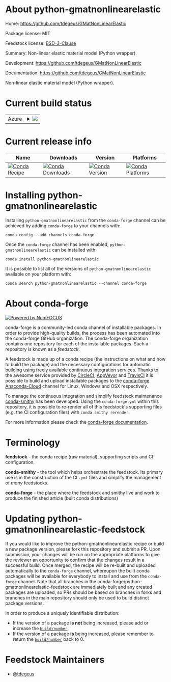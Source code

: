 About python-gmatnonlinearelastic
=================================

Home: https://github.com/tdegeus/GMatNonLinearElastic

Package license: MIT

Feedstock license: [BSD-3-Clause](https://github.com/conda-forge/python-gmatnonlinearelastic-feedstock/blob/master/LICENSE.txt)

Summary: Non-linear elastic material model (Python wrapper).

Development: https://github.com/tdegeus/GMatNonLinearElastic

Documentation: https://github.com/tdegeus/GMatNonLinearElastic

Non-linear elastic material model (Python wrapper).

Current build status
====================


<table>
    
  <tr>
    <td>Azure</td>
    <td>
      <details>
        <summary>
          <a href="https://dev.azure.com/conda-forge/feedstock-builds/_build/latest?definitionId=8599&branchName=master">
            <img src="https://dev.azure.com/conda-forge/feedstock-builds/_apis/build/status/python-gmatnonlinearelastic-feedstock?branchName=master">
          </a>
        </summary>
        <table>
          <thead><tr><th>Variant</th><th>Status</th></tr></thead>
          <tbody><tr>
              <td>linux_64_python3.6.____73_pypy</td>
              <td>
                <a href="https://dev.azure.com/conda-forge/feedstock-builds/_build/latest?definitionId=8599&branchName=master">
                  <img src="https://dev.azure.com/conda-forge/feedstock-builds/_apis/build/status/python-gmatnonlinearelastic-feedstock?branchName=master&jobName=linux&configuration=linux_64_python3.6.____73_pypy" alt="variant">
                </a>
              </td>
            </tr><tr>
              <td>linux_64_python3.6.____cpython</td>
              <td>
                <a href="https://dev.azure.com/conda-forge/feedstock-builds/_build/latest?definitionId=8599&branchName=master">
                  <img src="https://dev.azure.com/conda-forge/feedstock-builds/_apis/build/status/python-gmatnonlinearelastic-feedstock?branchName=master&jobName=linux&configuration=linux_64_python3.6.____cpython" alt="variant">
                </a>
              </td>
            </tr><tr>
              <td>linux_64_python3.7.____73_pypy</td>
              <td>
                <a href="https://dev.azure.com/conda-forge/feedstock-builds/_build/latest?definitionId=8599&branchName=master">
                  <img src="https://dev.azure.com/conda-forge/feedstock-builds/_apis/build/status/python-gmatnonlinearelastic-feedstock?branchName=master&jobName=linux&configuration=linux_64_python3.7.____73_pypy" alt="variant">
                </a>
              </td>
            </tr><tr>
              <td>linux_64_python3.7.____cpython</td>
              <td>
                <a href="https://dev.azure.com/conda-forge/feedstock-builds/_build/latest?definitionId=8599&branchName=master">
                  <img src="https://dev.azure.com/conda-forge/feedstock-builds/_apis/build/status/python-gmatnonlinearelastic-feedstock?branchName=master&jobName=linux&configuration=linux_64_python3.7.____cpython" alt="variant">
                </a>
              </td>
            </tr><tr>
              <td>linux_64_python3.8.____cpython</td>
              <td>
                <a href="https://dev.azure.com/conda-forge/feedstock-builds/_build/latest?definitionId=8599&branchName=master">
                  <img src="https://dev.azure.com/conda-forge/feedstock-builds/_apis/build/status/python-gmatnonlinearelastic-feedstock?branchName=master&jobName=linux&configuration=linux_64_python3.8.____cpython" alt="variant">
                </a>
              </td>
            </tr><tr>
              <td>linux_64_python3.9.____cpython</td>
              <td>
                <a href="https://dev.azure.com/conda-forge/feedstock-builds/_build/latest?definitionId=8599&branchName=master">
                  <img src="https://dev.azure.com/conda-forge/feedstock-builds/_apis/build/status/python-gmatnonlinearelastic-feedstock?branchName=master&jobName=linux&configuration=linux_64_python3.9.____cpython" alt="variant">
                </a>
              </td>
            </tr><tr>
              <td>osx_64_python3.6.____73_pypy</td>
              <td>
                <a href="https://dev.azure.com/conda-forge/feedstock-builds/_build/latest?definitionId=8599&branchName=master">
                  <img src="https://dev.azure.com/conda-forge/feedstock-builds/_apis/build/status/python-gmatnonlinearelastic-feedstock?branchName=master&jobName=osx&configuration=osx_64_python3.6.____73_pypy" alt="variant">
                </a>
              </td>
            </tr><tr>
              <td>osx_64_python3.6.____cpython</td>
              <td>
                <a href="https://dev.azure.com/conda-forge/feedstock-builds/_build/latest?definitionId=8599&branchName=master">
                  <img src="https://dev.azure.com/conda-forge/feedstock-builds/_apis/build/status/python-gmatnonlinearelastic-feedstock?branchName=master&jobName=osx&configuration=osx_64_python3.6.____cpython" alt="variant">
                </a>
              </td>
            </tr><tr>
              <td>osx_64_python3.7.____73_pypy</td>
              <td>
                <a href="https://dev.azure.com/conda-forge/feedstock-builds/_build/latest?definitionId=8599&branchName=master">
                  <img src="https://dev.azure.com/conda-forge/feedstock-builds/_apis/build/status/python-gmatnonlinearelastic-feedstock?branchName=master&jobName=osx&configuration=osx_64_python3.7.____73_pypy" alt="variant">
                </a>
              </td>
            </tr><tr>
              <td>osx_64_python3.7.____cpython</td>
              <td>
                <a href="https://dev.azure.com/conda-forge/feedstock-builds/_build/latest?definitionId=8599&branchName=master">
                  <img src="https://dev.azure.com/conda-forge/feedstock-builds/_apis/build/status/python-gmatnonlinearelastic-feedstock?branchName=master&jobName=osx&configuration=osx_64_python3.7.____cpython" alt="variant">
                </a>
              </td>
            </tr><tr>
              <td>osx_64_python3.8.____cpython</td>
              <td>
                <a href="https://dev.azure.com/conda-forge/feedstock-builds/_build/latest?definitionId=8599&branchName=master">
                  <img src="https://dev.azure.com/conda-forge/feedstock-builds/_apis/build/status/python-gmatnonlinearelastic-feedstock?branchName=master&jobName=osx&configuration=osx_64_python3.8.____cpython" alt="variant">
                </a>
              </td>
            </tr><tr>
              <td>osx_64_python3.9.____cpython</td>
              <td>
                <a href="https://dev.azure.com/conda-forge/feedstock-builds/_build/latest?definitionId=8599&branchName=master">
                  <img src="https://dev.azure.com/conda-forge/feedstock-builds/_apis/build/status/python-gmatnonlinearelastic-feedstock?branchName=master&jobName=osx&configuration=osx_64_python3.9.____cpython" alt="variant">
                </a>
              </td>
            </tr><tr>
              <td>win_64_python3.6.____cpython</td>
              <td>
                <a href="https://dev.azure.com/conda-forge/feedstock-builds/_build/latest?definitionId=8599&branchName=master">
                  <img src="https://dev.azure.com/conda-forge/feedstock-builds/_apis/build/status/python-gmatnonlinearelastic-feedstock?branchName=master&jobName=win&configuration=win_64_python3.6.____cpython" alt="variant">
                </a>
              </td>
            </tr><tr>
              <td>win_64_python3.7.____cpython</td>
              <td>
                <a href="https://dev.azure.com/conda-forge/feedstock-builds/_build/latest?definitionId=8599&branchName=master">
                  <img src="https://dev.azure.com/conda-forge/feedstock-builds/_apis/build/status/python-gmatnonlinearelastic-feedstock?branchName=master&jobName=win&configuration=win_64_python3.7.____cpython" alt="variant">
                </a>
              </td>
            </tr><tr>
              <td>win_64_python3.8.____cpython</td>
              <td>
                <a href="https://dev.azure.com/conda-forge/feedstock-builds/_build/latest?definitionId=8599&branchName=master">
                  <img src="https://dev.azure.com/conda-forge/feedstock-builds/_apis/build/status/python-gmatnonlinearelastic-feedstock?branchName=master&jobName=win&configuration=win_64_python3.8.____cpython" alt="variant">
                </a>
              </td>
            </tr><tr>
              <td>win_64_python3.9.____cpython</td>
              <td>
                <a href="https://dev.azure.com/conda-forge/feedstock-builds/_build/latest?definitionId=8599&branchName=master">
                  <img src="https://dev.azure.com/conda-forge/feedstock-builds/_apis/build/status/python-gmatnonlinearelastic-feedstock?branchName=master&jobName=win&configuration=win_64_python3.9.____cpython" alt="variant">
                </a>
              </td>
            </tr>
          </tbody>
        </table>
      </details>
    </td>
  </tr>
</table>

Current release info
====================

| Name | Downloads | Version | Platforms |
| --- | --- | --- | --- |
| [![Conda Recipe](https://img.shields.io/badge/recipe-python--gmatnonlinearelastic-green.svg)](https://anaconda.org/conda-forge/python-gmatnonlinearelastic) | [![Conda Downloads](https://img.shields.io/conda/dn/conda-forge/python-gmatnonlinearelastic.svg)](https://anaconda.org/conda-forge/python-gmatnonlinearelastic) | [![Conda Version](https://img.shields.io/conda/vn/conda-forge/python-gmatnonlinearelastic.svg)](https://anaconda.org/conda-forge/python-gmatnonlinearelastic) | [![Conda Platforms](https://img.shields.io/conda/pn/conda-forge/python-gmatnonlinearelastic.svg)](https://anaconda.org/conda-forge/python-gmatnonlinearelastic) |

Installing python-gmatnonlinearelastic
======================================

Installing `python-gmatnonlinearelastic` from the `conda-forge` channel can be achieved by adding `conda-forge` to your channels with:

```
conda config --add channels conda-forge
```

Once the `conda-forge` channel has been enabled, `python-gmatnonlinearelastic` can be installed with:

```
conda install python-gmatnonlinearelastic
```

It is possible to list all of the versions of `python-gmatnonlinearelastic` available on your platform with:

```
conda search python-gmatnonlinearelastic --channel conda-forge
```


About conda-forge
=================

[![Powered by NumFOCUS](https://img.shields.io/badge/powered%20by-NumFOCUS-orange.svg?style=flat&colorA=E1523D&colorB=007D8A)](http://numfocus.org)

conda-forge is a community-led conda channel of installable packages.
In order to provide high-quality builds, the process has been automated into the
conda-forge GitHub organization. The conda-forge organization contains one repository
for each of the installable packages. Such a repository is known as a *feedstock*.

A feedstock is made up of a conda recipe (the instructions on what and how to build
the package) and the necessary configurations for automatic building using freely
available continuous integration services. Thanks to the awesome service provided by
[CircleCI](https://circleci.com/), [AppVeyor](https://www.appveyor.com/)
and [TravisCI](https://travis-ci.com/) it is possible to build and upload installable
packages to the [conda-forge](https://anaconda.org/conda-forge)
[Anaconda-Cloud](https://anaconda.org/) channel for Linux, Windows and OSX respectively.

To manage the continuous integration and simplify feedstock maintenance
[conda-smithy](https://github.com/conda-forge/conda-smithy) has been developed.
Using the ``conda-forge.yml`` within this repository, it is possible to re-render all of
this feedstock's supporting files (e.g. the CI configuration files) with ``conda smithy rerender``.

For more information please check the [conda-forge documentation](https://conda-forge.org/docs/).

Terminology
===========

**feedstock** - the conda recipe (raw material), supporting scripts and CI configuration.

**conda-smithy** - the tool which helps orchestrate the feedstock.
                   Its primary use is in the construction of the CI ``.yml`` files
                   and simplify the management of *many* feedstocks.

**conda-forge** - the place where the feedstock and smithy live and work to
                  produce the finished article (built conda distributions)


Updating python-gmatnonlinearelastic-feedstock
==============================================

If you would like to improve the python-gmatnonlinearelastic recipe or build a new
package version, please fork this repository and submit a PR. Upon submission,
your changes will be run on the appropriate platforms to give the reviewer an
opportunity to confirm that the changes result in a successful build. Once
merged, the recipe will be re-built and uploaded automatically to the
`conda-forge` channel, whereupon the built conda packages will be available for
everybody to install and use from the `conda-forge` channel.
Note that all branches in the conda-forge/python-gmatnonlinearelastic-feedstock are
immediately built and any created packages are uploaded, so PRs should be based
on branches in forks and branches in the main repository should only be used to
build distinct package versions.

In order to produce a uniquely identifiable distribution:
 * If the version of a package **is not** being increased, please add or increase
   the [``build/number``](https://conda.io/docs/user-guide/tasks/build-packages/define-metadata.html#build-number-and-string).
 * If the version of a package **is** being increased, please remember to return
   the [``build/number``](https://conda.io/docs/user-guide/tasks/build-packages/define-metadata.html#build-number-and-string)
   back to 0.

Feedstock Maintainers
=====================

* [@tdegeus](https://github.com/tdegeus/)

